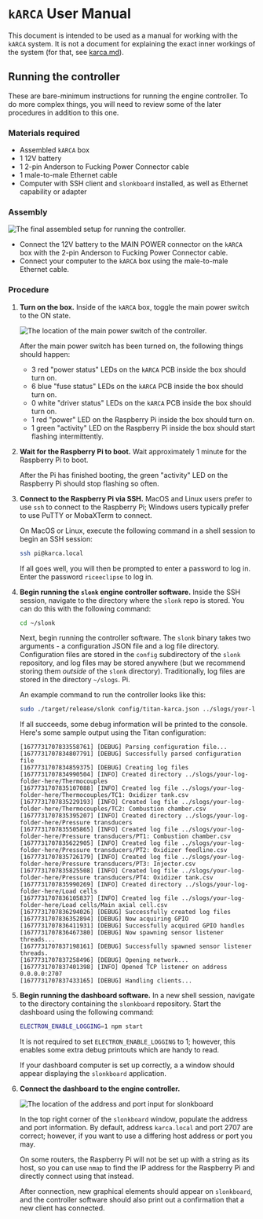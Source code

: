 # `kARCA` User Manual

This document is intended to be used as a manual for working with the `kARCA` system.
It is not a document for explaining the exact inner workings of the system (for that, see
[karca.md](karca.md)).

## Running the controller

These are bare-minimum instructions for running the engine controller.
To do more complex things, you will need to review some of the later procedures in addition to this
one.

### Materials required

- Assembled `kARCA` box
- 1 12V battery
- 1 2-pin Anderson to Fucking Power Connector cable
- 1 male-to-male Ethernet cable
- Computer with SSH client and `slonkboard` installed, as well as Ethernet capability or adapter

### Assembly

![The final assembled setup for running the controller.](img/running_controller_assembly.png)

- Connect the 12V battery to the MAIN POWER connector on the `kARCA` box with the 2-pin Anderson to
  Fucking Power Connector cable.
- Connect your computer to the `kARCA` box using the male-to-male Ethernet cable.

### Procedure

1. **Turn on the box.**
   Inside of the `kARCA` box, toggle the main power switch to the ON state.

   ![The location of the main power switch of the controller.](img/main_power_switch.png)

   After the main power switch has been turned on, the following things should happen:

   - 3 red "power status" LEDs on the `kARCA` PCB inside the box should turn on.
   - 6 blue "fuse status" LEDs on the `kARCA` PCB inside the box should turn on.
   - 0 white "driver status" LEDs on the `kARCA` PCB inside the box should turn on.
   - 1 red "power" LED on the Raspberry Pi inside the box should turn on.
   - 1 green "activity" LED on the Raspberry Pi inside the box should start flashing intermittently.

1. **Wait for the Raspberry Pi to boot.**
   Wait approximately 1 minute for the Raspberry Pi to boot.

   After the Pi has finished booting, the green "activity" LED on the Raspberry Pi should stop
   flashing so often.

1. **Connect to the Raspberry Pi via SSH.**
   MacOS and Linux users prefer to use `ssh` to connect to the Raspberry Pi; Windows users typically
   prefer to use PuTTY or MobaXTerm to connect.

   On MacOS or Linux, execute the following command in a shell session to begin an SSH session:

   ```sh
   ssh pi@karca.local
   ```

   If all goes well, you will then be prompted to enter a password to log in.
   Enter the password `riceeclipse` to log in.

1. **Begin running the `slonk` engine controller software.**
   Inside the SSH session, navigate to the directory where the `slonk` repo is stored.
   You can do this with the following command:

   ```sh
   cd ~/slonk
   ```

   Next, begin running the controller software.
   The `slonk` binary takes two arguments - a configuration JSON file and a log file directory.
   Configuration files are stored in the `config` subdirectory of the `slonk` repository, and log
   files may be stored anywhere (but we recommend storing them _outside_ of the `slonk` directory).
   Traditionally, log files are stored in the directory `~/slogs`.
   Pi.

   An example command to run the controller looks like this:

   ```sh
   sudo ./target/release/slonk config/titan-karca.json ../slogs/your-log-folder-here
   ```

   If all succeeds, some debug information will be printed to the console.
   Here's some sample output using the Titan configuration:

   ```text
   [1677731707833558761] [DEBUG] Parsing configuration file...
   [1677731707834807791] [DEBUG] Successfully parsed configuration file
   [1677731707834859375] [DEBUG] Creating log files
   [1677731707834990504] [INFO] Created directory ../slogs/your-log-folder-here/Thermocouples
   [1677731707835107088] [INFO] Created log file ../slogs/your-log-folder-here/Thermocouples/TC1: Oxidizer tank.csv
   [1677731707835229193] [INFO] Created log file ../slogs/your-log-folder-here/Thermocouples/TC2: Combustion chamber.csv
   [1677731707835395207] [INFO] Created directory ../slogs/your-log-folder-here/Pressure transducers
   [1677731707835505865] [INFO] Created log file ../slogs/your-log-folder-here/Pressure transducers/PT1: Combustion chamber.csv
   [1677731707835622905] [INFO] Created log file ../slogs/your-log-folder-here/Pressure transducers/PT2: Oxidizer feedline.csv
   [1677731707835726179] [INFO] Created log file ../slogs/your-log-folder-here/Pressure transducers/PT3: Injector.csv
   [1677731707835825508] [INFO] Created log file ../slogs/your-log-folder-here/Pressure transducers/PT4: Oxidizer tank.csv
   [1677731707835990269] [INFO] Created directory ../slogs/your-log-folder-here/Load cells
   [1677731707836105837] [INFO] Created log file ../slogs/your-log-folder-here/Load cells/Main axial cell.csv
   [1677731707836294026] [DEBUG] Successfully created log files
   [1677731707836352894] [DEBUG] Now acquiring GPIO
   [1677731707836411931] [DEBUG] Successfully acquired GPIO handles
   [1677731707836467380] [DEBUG] Now spawning sensor listener threads...
   [1677731707837198161] [DEBUG] Successfully spawned sensor listener threads.
   [1677731707837258496] [DEBUG] Opening network...
   [1677731707837401398] [INFO] Opened TCP listener on address 0.0.0.0:2707
   [1677731707837433165] [DEBUG] Handling clients...
   ```

1. **Begin running the dashboard software.**
   In a new shell session, navigate to the directory containing the `slonkboard` repository.
   Start the dashboard using the following command:

   ```sh
   ELECTRON_ENABLE_LOGGING=1 npm start
   ```

   It is not required to set `ELECTRON_ENABLE_LOGGING` to 1; however, this enables some extra debug
   printouts which are handy to read.

   If your dashboard computer is set up correctly, a a window should appear displaying the
   `slonkboard` application.

1. **Connect the dashboard to the engine controller.**

   ![The location of the address and port input for `slonkboard`](img/slonkboard/address_input.png)

   In the top right corner of the `slonkboard` window, populate the address and port information.
   By default, address `karca.local` and port 2707 are correct; however, if you want to use a
   differing host address or port you may.

   On some routers, the Raspberry Pi will not be set up with a string as its host, so you can use
   `nmap` to find the IP address for the Raspberry Pi and directly connect using that instead.

   After connection, new graphical elements should appear on `slonkboard`, and the controller
   software should also print out a confirmation that a new client has connected.
